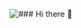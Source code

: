 ![### Hi there 👋]([https://unsplash.com/photos/cooqvCsTRKw](https://images.unsplash.com/photo-1539786919-965dc728468d?ixlib=rb-4.0.3&ixid=M3wxMjA3fDB8MHxwaG90by1wYWdlfHx8fGVufDB8fHx8fA%3D%3D&auto=format&fit=crop&w=464&q=80)https://images.unsplash.com/photo-1539786919-965dc728468d?ixlib=rb-4.0.3&ixid=M3wxMjA3fDB8MHxwaG90by1wYWdlfHx8fGVufDB8fHx8fA%3D%3D&auto=format&fit=crop&w=464&q=80)
<!--
**LethaboMokoena/LethaboMokoena** is a ✨ _special_ ✨ repository because its `README.md` (this file) appears on your GitHub profile.

Add linkedin
